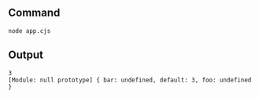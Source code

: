 ## Command

```
node app.cjs
```

## Output

```
3
[Module: null prototype] { bar: undefined, default: 3, foo: undefined }
```
